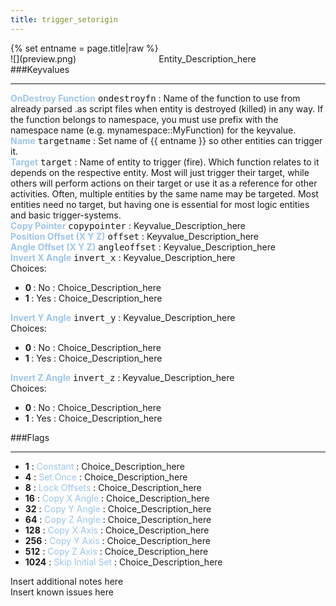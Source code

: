 ```yaml
---
title: trigger_setorigin
---
```

<div>{% set entname = page.title|raw %}</div>
<div class="container previewimg">
<div class="columns">
<div class="imagepadding column col-auto" markdown="1">![](preview.png)</div>
<div class="column entityentry" markdown="1">Entity_Description_here</div>
</div>
</div>
###Keyvalues
<hr>
<div class="entityentry" markdown="1">
<span style="color:#9fc5e8;"><b>OnDestroy Function</b></span> <kbd  class="tooltip" data-tooltip="string">ondestroyfn</kbd> :
Name of the function to use from already parsed .as script files when entity is destroyed (killed) in any way. If the function belongs to namespace, you must use prefix with the namespace name (e.g. mynamespace::MyFunction) for the keyvalue.
</div>
<div class="entityentry" markdown="1">
<span style="color:#9fc5e8;"><b>Name</b></span> <kbd  class="tooltip" data-tooltip="target_source">targetname</kbd> :
Set name of {{ entname }} so other entities can trigger it.
</div>
<div class="entityentry" markdown="1">
<span style="color:#9fc5e8;"><b>Target</b></span> <kbd  class="tooltip" data-tooltip="target_destination">target</kbd> :
Name of entity to trigger (fire). Which function relates to it depends on the respective entity. Most will just trigger their target, while others will perform actions on their target or use it as a reference for other activities. Often, multiple entities by the same name may be targeted. Most entities need no target, but having one is essential for most logic entities and basic trigger-systems.
</div>
<div class="entityentry" markdown="1">
<span style="color:#9fc5e8;"><b>Copy Pointer</b></span> <kbd  class="tooltip" data-tooltip="string">copypointer</kbd> :
Keyvalue_Description_here
</div>
<div class="entityentry" markdown="1">
<span style="color:#9fc5e8;"><b>Position Offset (X Y Z)</b></span> <kbd  class="tooltip" data-tooltip="string">offset</kbd> :
Keyvalue_Description_here
</div>
<div class="entityentry" markdown="1">
<span style="color:#9fc5e8;"><b>Angle Offset (X Y Z)</b></span> <kbd  class="tooltip" data-tooltip="string">angleoffset</kbd> :
Keyvalue_Description_here
</div>
<div class="entityentry" markdown="1">
<span style="color:#9fc5e8;"><b>Invert X Angle</b></span> <kbd  class="tooltip" data-tooltip="choices">invert_x</kbd> :
Keyvalue_Description_here
<div class="accordion">
<input type="checkbox" id="accordion-1" name="accordion-checkbox" hidden>
<label class="accordion-header" for="accordion-1">
<i class="icon icon-arrow-right mr-1"></i>
Choices:
</label>
<div class="accordion-body">
<ul>
<li><b>0 </b> : No : Choice_Description_here</li>
<li><b>1 </b> : Yes : Choice_Description_here</li>
</ul>
</div>
</div>
</div>
<div class="entityentry" markdown="1">
<span style="color:#9fc5e8;"><b>Invert Y Angle</b></span> <kbd  class="tooltip" data-tooltip="choices">invert_y</kbd> :
Keyvalue_Description_here
<div class="accordion">
<input type="checkbox" id="accordion-2" name="accordion-checkbox" hidden>
<label class="accordion-header" for="accordion-2">
<i class="icon icon-arrow-right mr-1"></i>
Choices:
</label>
<div class="accordion-body">
<ul>
<li><b>0 </b> : No : Choice_Description_here</li>
<li><b>1 </b> : Yes : Choice_Description_here</li>
</ul>
</div>
</div>
</div>
<div class="entityentry" markdown="1">
<span style="color:#9fc5e8;"><b>Invert Z Angle</b></span> <kbd  class="tooltip" data-tooltip="choices">invert_z</kbd> :
Keyvalue_Description_here
<div class="accordion">
<input type="checkbox" id="accordion-3" name="accordion-checkbox" hidden>
<label class="accordion-header" for="accordion-3">
<i class="icon icon-arrow-right mr-1"></i>
Choices:
</label>
<div class="accordion-body">
<ul>
<li><b>0 </b> : No : Choice_Description_here</li>
<li><b>1 </b> : Yes : Choice_Description_here</li>
</ul>
</div>
</div>
</div>
###Flags
<hr>
<div class="entityflags">
<ul>
<li class="imagepadding" markdown="1"><b>1</b> : <span style="color:#9fc5e8;">Constant</span> : Choice_Description_here</li>
<li class="imagepadding" markdown="1"><b>4</b> : <span style="color:#9fc5e8;">Set Once</span> : Choice_Description_here</li>
<li class="imagepadding" markdown="1"><b>8</b> : <span style="color:#9fc5e8;">Lock Offsets</span> : Choice_Description_here</li>
<li class="imagepadding" markdown="1"><b>16</b> : <span style="color:#9fc5e8;">Copy X Angle</span> : Choice_Description_here</li>
<li class="imagepadding" markdown="1"><b>32</b> : <span style="color:#9fc5e8;">Copy Y Angle</span> : Choice_Description_here</li>
<li class="imagepadding" markdown="1"><b>64</b> : <span style="color:#9fc5e8;">Copy Z Angle</span> : Choice_Description_here</li>
<li class="imagepadding" markdown="1"><b>128</b> : <span style="color:#9fc5e8;">Copy X Axis</span> : Choice_Description_here</li>
<li class="imagepadding" markdown="1"><b>256</b> : <span style="color:#9fc5e8;">Copy Y Axis</span> : Choice_Description_here</li>
<li class="imagepadding" markdown="1"><b>512</b> : <span style="color:#9fc5e8;">Copy Z Axis</span> : Choice_Description_here</li>
<li class="imagepadding" markdown="1"><b>1024</b> : <span style="color:#9fc5e8;">Skip Initial Set</span> : Choice_Description_here</li>
</ul>
</div>
<div class="notices blue">Insert additional notes here</div>
<div class="notices red">Insert known issues here</div>
